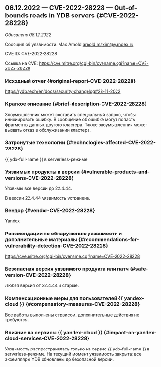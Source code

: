 ## 06.12.2022 — CVE-2022-28228 — Out-of-bounds reads in YDB servers {#CVE-2022-28228}

_Обновлено 08.12.2022_

Сообщил об уязвимости: Max Arnold <arnold.maxim@yandex.ru>

CVE ID: CVE-2022-28228

Ссылка на CVE: <https://cve.mitre.org/cgi-bin/cvename.cgi?name=CVE-2022-28228>

### Исходный отчет {#original-report-CVE-2022-28228}

<https://ydb.tech/en/docs/security-changelog#28-11-2022>

### Краткое описание {#brief-description-CVE-2022-28228}

Злоумышленник может составить специальный запрос, чтобы инициировать ошибку. В сообщение об ошибке могут попасть фрагменты данных другого кластера. Также злоумышленник может вызвать отказ в обслуживании кластера.

### Затронутые технологии {#technologies-affected-CVE-2022-28228}

{{ ydb-full-name }} в serverless-режиме.

### Уязвимые продукты и версии {#vulnerable-products-and-versions-CVE-2022-28228}

Уязвимы все версии до 22.4.44.

В версии 22.4.44 уязвимость устранена.

### Вендор {#vendor-CVE-2022-28228}

Yandex

### Рекомендации по обнаружению уязвимости и дополнительные материалы {#recommendations-for-vulnerability-detection-CVE-2022-28228}

<https://cve.mitre.org/cgi-bin/cvename.cgi?name=CVE-2022-28228>

### Безопасная версия уязвимого продукта или патч {#safe-version-CVE-2022-28228}

Любая версия от 22.4.44 и старше.

### Компенсационные меры для пользователей {{ yandex-cloud }} {#compensatory-measures-CVE-2022-28228}

Все работы выполнены сервисом, дополнительные действия не требуются.

### Влияние на сервисы {{ yandex-cloud }} {#impact-on-yandex-cloud-services-CVE-2022-28228}

Уязвимость распространялась только на сервис {{ ydb-full-name }} в serverless-режиме. На текущий момент уязвимость закрыта: все экземпляры YDB обновлены до безопасной версии.

